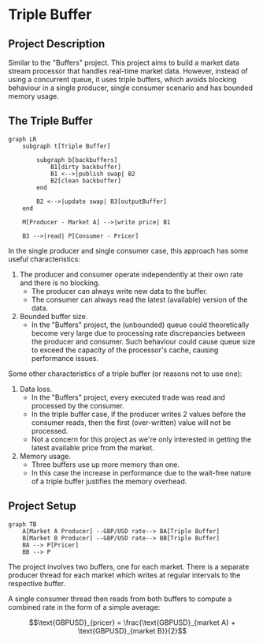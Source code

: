 # Triple Buffer

## Project Description

Similar to the "Buffers" project. This project aims to build a market data stream processor that handles real-time market data. However, instead of using a concurrent queue, it uses triple buffers, which avoids blocking behaviour in a single producer, single consumer scenario and has bounded memory usage.

## The Triple Buffer

```mermaid
graph LR
    subgraph t[Triple Buffer]

        subgraph b[backbuffers]
            B1[dirty backbuffer]
            B1 <-->|publish swap| B2
            B2[clean backbuffer]
        end

        B2 <-->|update swap| B3[outputBuffer]
    end

    M[Producer - Market A] -->|write price| B1

    B3 -->|read| P[Consumer - Pricer]
```

In the single producer and single consumer case, this approach has some useful characteristics:

1. The producer and consumer operate independently at their own rate and there is no blocking.
   - The producer can always write new data to the buffer.
   - The consumer can always read the latest (available) version of the data.
2. Bounded buffer size.
   - In the "Buffers" project, the (unbounded) queue could theoretically become very large due to processing rate discrepancies between the producer and consumer. Such behaviour could cause queue size to exceed the capacity of the processor's cache, causing performance issues.

Some other characteristics of a triple buffer (or reasons not to use one):

1. Data loss.
   - In the "Buffers" project, every executed trade was read and processed by the consumer.
   - In the triple buffer case, if the producer writes 2 values before the consumer reads, then the first (over-written) value will not be processed.
   - Not a concern for this project as we're only interested in getting the latest available price from the market.
2. Memory usage.
   - Three buffers use up more memory than one.
   - In this case the increase in performance due to the wait-free nature of a triple buffer justifies the memory overhead.

## Project Setup

```mermaid
graph TB
    A[Market A Producer] --GBP/USD rate--> BA[Triple Buffer]
    B[Market B Producer] --GBP/USD rate--> BB[Triple Buffer]
    BA --> P[Pricer]
    BB --> P
```

The project involves two buffers, one for each market. There is a separate producer thread for each market which writes at regular intervals to the respective buffer.

A single consumer thread then reads from both buffers to compute a combined rate in the form of a simple average:

```math
\text{GBPUSD}_{pricer} = \frac{\text{GBPUSD}_{market A} + \text{GBPUSD}_{market B}}{2}
```
